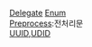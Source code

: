 [Delegate](https://github.com/NORIKIM/ObjC-TIL/blob/master/Delegate.md)
[Enum](https://github.com/NORIKIM/ObjC-TIL/blob/master/Enum.md)</br>
[Preprocess](https://github.com/NORIKIM/ObjC-TIL/blob/master/%EC%A0%84%EC%B2%98%EB%A6%AC%EB%AC%B8.md):전처리문</br>
[UUID,UDID](https://github.com/NORIKIM/ObjC-TIL/blob/master/UUID%26UDID.md)
